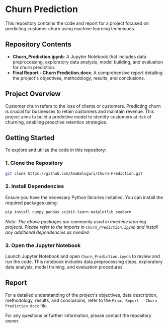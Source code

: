 # Churn Prediction

This repository contains the code and report for a project focused on predicting customer churn using machine learning techniques.

## Repository Contents

- **Churn_Prediction.ipynb**: A Jupyter Notebook that includes data preprocessing, exploratory data analysis, model building, and evaluation for churn prediction.
- **Final Report - Churn Prediction.docx**: A comprehensive report detailing the project's objectives, methodology, results, and conclusions.

## Project Overview

Customer churn refers to the loss of clients or customers. Predicting churn is crucial for businesses to retain customers and maintain revenue. This project aims to build a predictive model to identify customers at risk of churning, enabling proactive retention strategies.

## Getting Started

To explore and utilize the code in this repository:

### 1. Clone the Repository
```bash
git clone https://github.com/AnuBaluguri/Churn-Prediction.git
```

### 2. Install Dependencies
Ensure you have the necessary Python libraries installed. You can install the required packages using:
```bash
pip install numpy pandas scikit-learn matplotlib seaborn
```
*Note: The above packages are commonly used in machine learning projects. Please refer to the imports in `Churn_Prediction.ipynb` and install any additional dependencies as needed.*

### 3. Open the Jupyter Notebook
Launch Jupyter Notebook and open `Churn_Prediction.ipynb` to review and run the code. This notebook includes data preprocessing steps, exploratory data analysis, model training, and evaluation procedures.

## Report

For a detailed understanding of the project's objectives, data description, methodology, results, and conclusions, refer to the `Final Report - Churn Prediction.docx` file.

For any questions or further information, please contact the repository owner.
